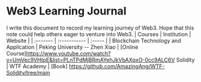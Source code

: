 # Web3 Learning Journal
I write this document to record my learning journey of Web3. 
Hope that this note could help others eager to venture into Web3. 
| Courses | Institution | Website |
| :------- | :----------- | :----- |
| Blockchain Technology and Application | Peking University -- Zhen Xiao | [Online Course]https://www.youtube.com/watch?v=UmVec9VHtpE&list=PLnTPdMjBRmAYehJkVbAXqxO-0cc9ALC6V
Solidity | WTF Academy | [Book] https://github.com/AmazingAng/WTF-Solidity/tree/main

